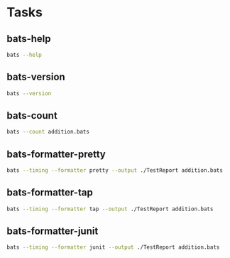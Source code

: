 # Tasks

## bats-help

```bash
bats --help
```

## bats-version

```bash
bats --version
```

## bats-count

```bash
bats --count addition.bats
```

## bats-formatter-pretty

```bash
bats --timing --formatter pretty --output ./TestReport addition.bats
```

## bats-formatter-tap

```bash
bats --timing --formatter tap --output ./TestReport addition.bats
```

## bats-formatter-junit

```bash
bats --timing --formatter junit --output ./TestReport addition.bats
```
